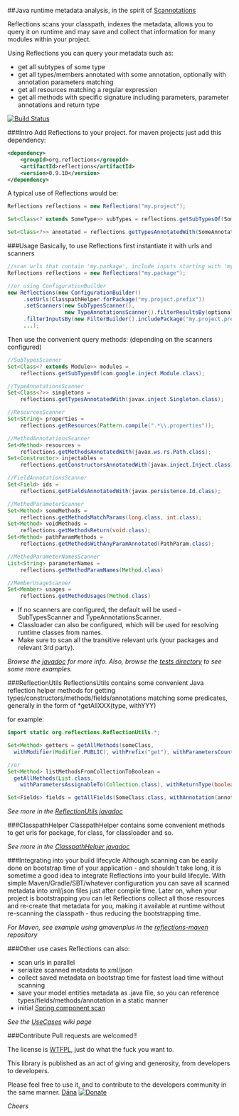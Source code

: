 ##Java runtime metadata analysis, in the spirit of [Scannotations](http://bill.burkecentral.com/2008/01/14/scanning-java-annotations-at-runtime/)

Reflections scans your classpath, indexes the metadata, allows you to query it on runtime and may save and collect that information for many modules within your project.

Using Reflections you can query your metadata such as:
  * get all subtypes of some type
  * get all types/members annotated with some annotation, optionally with annotation parameters matching
  * get all resources matching a regular expression
  * get all methods with specific signature including parameters, parameter annotations and return type

[![Build Status](https://travis-ci.org/ronmamo/reflections.svg?branch=master)](https://travis-ci.org/ronmamo/reflections)

###Intro
Add Reflections to your project. for maven projects just add this dependency:
```xml
<dependency>
    <groupId>org.reflections</groupId>
    <artifactId>reflections</artifactId>
    <version>0.9.10</version>
</dependency>
```

A typical use of Reflections would be:
```java
Reflections reflections = new Reflections("my.project");

Set<Class<? extends SomeType>> subTypes = reflections.getSubTypesOf(SomeType.class);

Set<Class<?>> annotated = reflections.getTypesAnnotatedWith(SomeAnnotation.class);
```

###Usage
Basically, to use Reflections first instantiate it with urls and scanners

```java
//scan urls that contain 'my.package', include inputs starting with 'my.package', use the default scanners
Reflections reflections = new Reflections("my.package");

//or using ConfigurationBuilder
new Reflections(new ConfigurationBuilder()
     .setUrls(ClasspathHelper.forPackage("my.project.prefix"))
     .setScanners(new SubTypesScanner(), 
                  new TypeAnnotationsScanner().filterResultsBy(optionalFilter), ...),
     .filterInputsBy(new FilterBuilder().includePackage("my.project.prefix"))
     ...);
```
Then use the convenient query methods: (depending on the scanners configured)

```java
//SubTypesScanner
Set<Class<? extends Module>> modules = 
    reflections.getSubTypesOf(com.google.inject.Module.class);
```
```java
//TypeAnnotationsScanner 
Set<Class<?>> singletons = 
    reflections.getTypesAnnotatedWith(javax.inject.Singleton.class);
```
```java
//ResourcesScanner
Set<String> properties = 
    reflections.getResources(Pattern.compile(".*\\.properties"));
```
```java
//MethodAnnotationsScanner
Set<Method> resources =
    reflections.getMethodsAnnotatedWith(javax.ws.rs.Path.class);
Set<Constructor> injectables = 
    reflections.getConstructorsAnnotatedWith(javax.inject.Inject.class);
```
```java
//FieldAnnotationsScanner
Set<Field> ids = 
    reflections.getFieldsAnnotatedWith(javax.persistence.Id.class);
```
```java
//MethodParameterScanner
Set<Method> someMethods =
    reflections.getMethodsMatchParams(long.class, int.class);
Set<Method> voidMethods =
    reflections.getMethodsReturn(void.class);
Set<Method> pathParamMethods =
    reflections.getMethodsWithAnyParamAnnotated(PathParam.class);
```
```java
//MethodParameterNamesScanner
List<String> parameterNames = 
    reflections.getMethodParamNames(Method.class)
```
```java
//MemberUsageScanner
Set<Member> usages = 
    reflections.getMethodUsages(Method.class)
```

  * If no scanners are configured, the default will be used - SubTypesScanner and TypeAnnotationsScanner. 
  * Classloader can also be configured, which will be used for resolving runtime classes from names.
  * Make sure to scan all the transitive relevant urls (your packages and relevant 3rd party).

*Browse the [javadoc](http://reflections.googlecode.com/svn/trunk/reflections/javadoc/apidocs/index.html?org/reflections/Reflections.html) for more info.* 
*Also, browse the [tests directory](https://github.com/ronmamo/reflections/tree/master/src/test/java/org/reflections) to see some more examples.*

###ReflectionUtils
ReflectionsUtils contains some convenient Java reflection helper methods for getting types/constructors/methods/fields/annotations matching some predicates, generally in the form of *getAllXXX(type, withYYY)

for example:

```java
import static org.reflections.ReflectionUtils.*;

Set<Method> getters = getAllMethods(someClass,
  withModifier(Modifier.PUBLIC), withPrefix("get"), withParametersCount(0));

//or
Set<Method> listMethodsFromCollectionToBoolean = 
  getAllMethods(List.class,
    withParametersAssignableTo(Collection.class), withReturnType(boolean.class));

Set<Fields> fields = getAllFields(SomeClass.class, withAnnotation(annotation), withTypeAssignableTo(type));
```

*See more in the [ReflectionUtils javadoc](http://reflections.googlecode.com/svn/trunk/reflections/javadoc/apidocs/org/reflections/ReflectionUtils.html)*

###ClasspathHelper
ClasspathHelper contains some convenient methods to get urls for package, for class, for classloader and so.

*See more in the [ClasspathHelper javadoc](http://reflections.googlecode.com/svn/trunk/reflections/javadoc/apidocs/org/reflections/util/ClasspathHelper.html)*

###Integrating into your build lifecycle
Although scanning can be easily done on bootstrap time of your application - and shouldn't take long, it is sometime a good idea to integrate Reflections into your build lifecyle.
With simple Maven/Gradle/SBT/whatever configuration you can save all scanned metadata into xml/json files just after compile time. 
Later on, when your project is bootstrapping you can let Reflections collect all those resources and re-create that metadata for you, 
making it available at runtime without re-scanning the classpath - thus reducing the bootstrapping time.

*For Maven, see example using gmavenplus in the [reflections-maven](https://github.com/ronmamo/reflections-maven/) repository*

###Other use cases
Reflections can also:
  * scan urls in parallel
  * serialize scanned metadata to xml/json
  * collect saved metadata on bootstrap time for fastest load time without scanning
  * save your model entities metadata as .java file, so you can reference types/fields/methods/annotation in a static manner
  * initial [Spring component scan](https://code.google.com/p/reflections/wiki/ReflectionsSpring)

*See the [UseCases](http://code.google.com/p/reflections/wiki/UseCases) wiki page*

###Contribute
Pull requests are welcomed!!

The license is [WTFPL](http://www.wtfpl.net/), just do what the fuck you want to. 

This library is published as an act of giving and generosity, from developers to developers. 

Please feel free to use it, and to contribute to the developers community in the same manner. [Dāna](http://en.wikipedia.org/wiki/D%C4%81na)
[![Donate](https://www.paypalobjects.com/en_US/i/btn/btn_donate_SM.gif)](https://www.paypal.com/cgi-bin/webscr?cmd=_s-xclick&hosted_button_id=WLN75KYSR6HAY) 

_Cheers_
